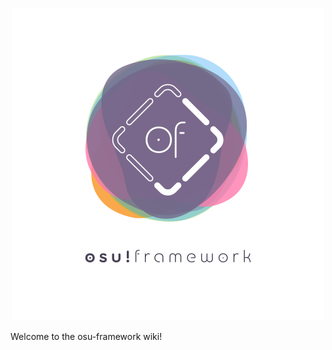 <p align="center">
  <img width="500px" src="https://raw.githubusercontent.com/ppy/osu-framework/master/assets/o!f%20Logo%20Large%20FC.svg?sanitize=true">
</p>

Welcome to the osu-framework wiki!
